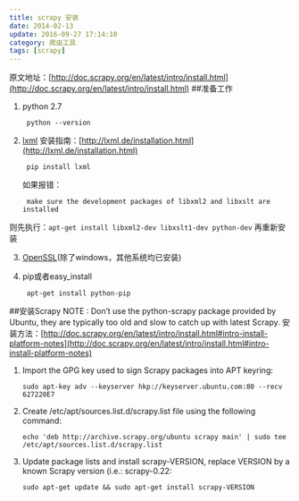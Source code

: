 ```yaml
---
title: scrapy 安装
date: 2014-02-13
update: 2016-09-27 17:14:10
category: 爬虫工具
tags: [scrapy]
---
```


原文地址：[http://doc.scrapy.org/en/latest/intro/install.html](http://doc.scrapy.org/en/latest/intro/install.html)
##准备工作
1. python 2.7

        python --version

2. [lxml](http://lxml.de/) 安装指南：[http://lxml.de/installation.html](http://lxml.de/installation.html)

        pip install lxml

	如果报错：

    	make sure the development packages of libxml2 and libxslt are installed
则先执行：`apt-get install libxml2-dev libxslt1-dev python-dev` 再重新安装

3. [OpenSSL](https://pypi.python.org/pypi/pyOpenSSL)(除了windows，其他系统均已安装)
4. pip或者easy_install

    	apt-get install python-pip

##安装Scrapy
NOTE : Don’t use the python-scrapy package provided by Ubuntu, they are typically too old and slow to catch up with latest Scrapy.
安装方法：[http://doc.scrapy.org/en/latest/intro/install.html#intro-install-platform-notes](http://doc.scrapy.org/en/latest/intro/install.html#intro-install-platform-notes)

 1. Import the GPG key used to sign Scrapy packages into APT keyring:

        sudo apt-key adv --keyserver hkp://keyserver.ubuntu.com:80 --recv 627220E7

 2. Create /etc/apt/sources.list.d/scrapy.list file using the following command:

        echo 'deb http://archive.scrapy.org/ubuntu scrapy main' | sudo tee /etc/apt/sources.list.d/scrapy.list

 3. Update package lists and install scrapy-VERSION, replace VERSION by a known Scrapy version (i.e.: scrapy-0.22:

        sudo apt-get update && sudo apt-get install scrapy-VERSION
